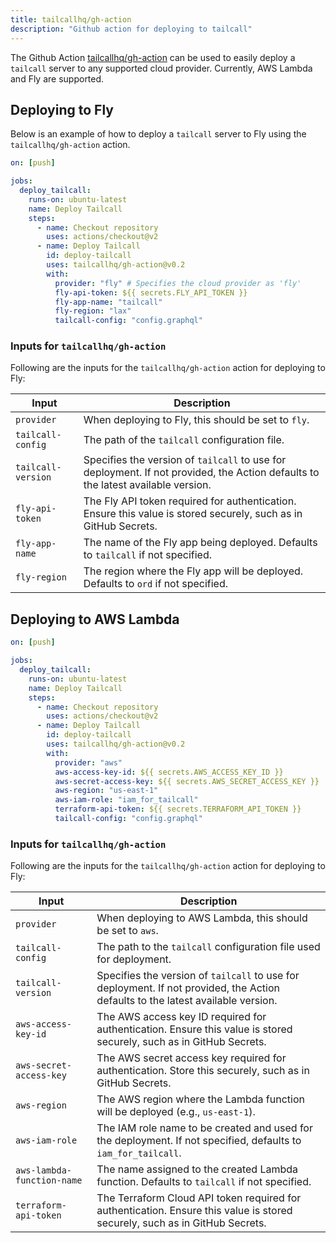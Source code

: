 ```yaml
---
title: tailcallhq/gh-action
description: "Github action for deploying to tailcall"
---
```


The Github Action [tailcallhq/gh-action](https://github.com/tailcallhq/gh-action) can be used to easily deploy a `tailcall` server to any supported cloud provider. Currently, AWS Lambda and Fly are supported.

## Deploying to Fly

Below is an example of how to deploy a `tailcall` server to Fly using the `tailcallhq/gh-action` action.

```yaml
on: [push]

jobs:
  deploy_tailcall:
    runs-on: ubuntu-latest
    name: Deploy Tailcall
    steps:
      - name: Checkout repository
        uses: actions/checkout@v2
      - name: Deploy Tailcall
        id: deploy-tailcall
        uses: tailcallhq/gh-action@v0.2
        with:
          provider: "fly" # Specifies the cloud provider as 'fly'
          fly-api-token: ${{ secrets.FLY_API_TOKEN }}
          fly-app-name: "tailcall"
          fly-region: "lax"
          tailcall-config: "config.graphql"
```

### Inputs for `tailcallhq/gh-action`

Following are the inputs for the `tailcallhq/gh-action` action for deploying to Fly:

| Input              | Description                                                                                                                      |
| ------------------ | -------------------------------------------------------------------------------------------------------------------------------- |
| `provider`         | When deploying to Fly, this should be set to `fly`.                                                                              |
| `tailcall-config`  | The path of the `tailcall` configuration file.                                                                                   |
| `tailcall-version` | Specifies the version of `tailcall` to use for deployment. If not provided, the Action defaults to the latest available version. |
| `fly-api-token`    | The Fly API token required for authentication. Ensure this value is stored securely, such as in GitHub Secrets.                  |
| `fly-app-name`     | The name of the Fly app being deployed. Defaults to `tailcall` if not specified.                                                 |
| `fly-region`       | The region where the Fly app will be deployed. Defaults to `ord` if not specified.                                               |

## Deploying to AWS Lambda

```yaml
on: [push]

jobs:
  deploy_tailcall:
    runs-on: ubuntu-latest
    name: Deploy Tailcall
    steps:
      - name: Checkout repository
        uses: actions/checkout@v2
      - name: Deploy Tailcall
        id: deploy-tailcall
        uses: tailcallhq/gh-action@v0.2
        with:
          provider: "aws"
          aws-access-key-id: ${{ secrets.AWS_ACCESS_KEY_ID }}
          aws-secret-access-key: ${{ secrets.AWS_SECRET_ACCESS_KEY }}
          aws-region: "us-east-1"
          aws-iam-role: "iam_for_tailcall"
          terraform-api-token: ${{ secrets.TERRAFORM_API_TOKEN }}
          tailcall-config: "config.graphql"
```

### Inputs for `tailcallhq/gh-action`

Following are the inputs for the `tailcallhq/gh-action` action for deploying to Fly:

| Input                      | Description                                                                                                                      |
| -------------------------- | -------------------------------------------------------------------------------------------------------------------------------- |
| `provider`                 | When deploying to AWS Lambda, this should be set to `aws`.                                                                       |
| `tailcall-config`          | The path to the `tailcall` configuration file used for deployment.                                                               |
| `tailcall-version`         | Specifies the version of `tailcall` to use for deployment. If not provided, the Action defaults to the latest available version. |
| `aws-access-key-id`        | The AWS access key ID required for authentication. Ensure this value is stored securely, such as in GitHub Secrets.              |
| `aws-secret-access-key`    | The AWS secret access key required for authentication. Store this securely, such as in GitHub Secrets.                           |
| `aws-region`               | The AWS region where the Lambda function will be deployed (e.g., `us-east-1`).                                                   |
| `aws-iam-role`             | The IAM role name to be created and used for the deployment. If not specified, defaults to `iam_for_tailcall`.                   |
| `aws-lambda-function-name` | The name assigned to the created Lambda function. Defaults to `tailcall` if not specified.                                       |
| `terraform-api-token`      | The Terraform Cloud API token required for authentication. Ensure this value is stored securely, such as in GitHub Secrets.      |
